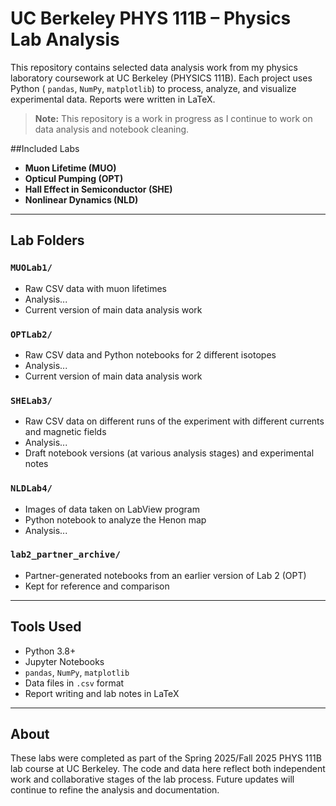# UC Berkeley PHYS 111B – Physics Lab Analysis

This repository contains selected data analysis work from my physics laboratory coursework at UC Berkeley (PHYSICS 111B). Each project uses Python ( `pandas`, `NumPy`, `matplotlib`) to process, analyze, and visualize experimental data. Reports were written in LaTeX.

> **Note:** This repository is a work in progress as I continue to work on data analysis and notebook cleaning. 

##Included Labs
- **Muon Lifetime (MUO)**
- **Opticul Pumping (OPT)**
- **Hall Effect in Semiconductor (SHE)**
- **Nonlinear Dynamics (NLD)**

---

## Lab Folders

### `MUOLab1/`
- Raw CSV data with muon lifetimes
- Analysis...
- Current version of main data analysis work

### `OPTLab2/`
- Raw CSV data and Python notebooks for 2 different isotopes
- Analysis...
- Current version of main data analysis work

### `SHELab3/`
- Raw CSV data on different runs of the experiment with different currents and magnetic fields
- Analysis...
- Draft notebook versions (at various analysis stages) and experimental notes

### `NLDLab4/`
- Images of data taken on LabView program
- Python notebook to analyze the Henon map
- Analysis...

### `lab2_partner_archive/`
- Partner-generated notebooks from an earlier version of Lab 2 (OPT)
- Kept for reference and comparison

---

## Tools Used
- Python 3.8+
- Jupyter Notebooks
- `pandas`, `NumPy`, `matplotlib`
- Data files in `.csv` format
- Report writing and lab notes in LaTeX

---

## About
These labs were completed as part of the Spring 2025/Fall 2025 PHYS 111B lab course at UC Berkeley. The code and data here reflect both independent work and collaborative stages of the lab process. Future updates will continue to refine the analysis and documentation.
